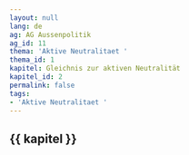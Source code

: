 ```yaml
---
layout: null
lang: de
ag: AG Aussenpolitik
ag_id: 11
thema: 'Aktive Neutralitaet '
thema_id: 1
kapitel: Gleichnis zur aktiven Neutralität
kapitel_id: 2
permalink: false
tags:
- 'Aktive Neutralitaet '
---
```


## {{ kapitel }}
